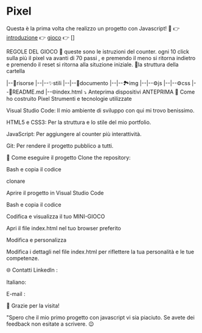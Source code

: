# Pixel
Questa è la prima volta che realizzo un progetto con Javascript! 🚀
👉 [introduzione](file:///Users/andreaaltomare/Desktop/Pixel.pdf)
👉 [gioco](https://andrea-340.github.io/Pixel/)
👉 []

REGOLE DEL GIOCO 📖
queste sono le istruzioni del counter. ogni 10 click sulla più il pixel va avanti di 70 passi , e premendo il meno si ritorna indietro e premendo il reset si ritorna alla situzione iniziale.
📂la struttura della cartella

|--📁risorse
|--|--✨stili
|--|--📃documento
|--|--🏞️img
|--|--⚙️js
|--|--⚙️css
|--📖README.md
|--🌐index.html
⤵️ Anteprima dispositivi
ANTEPRIMA
🔧 Come ho costruito  Pixel
Strumenti e tecnologie utilizzate

Visual Studio Code: Il mio ambiente di sviluppo con qui mi trovo benissimo.

HTML5 e CSS3: Per la struttura e lo stile del mio portfolio.

JavaScript: Per aggiungere al counter più interattività.

Git: Per rendere il progetto pubblico a tutti.

🚀 Come eseguire il progetto
Clone the repository:

Bash e copia il codice

clonare

Aprire il progetto in Visual Studio Code

Bash e copia il codice

Codifica e visualizza il tuo MINI-GIOCO

Apri il file index.html nel tuo browser preferito

Modifica e personalizza

Modifica i dettagli nel file index.html per riflettere la tua personalità e le tue competenze.

🌐 Contatti
LinkedIn :

Italiano: 

E-mail : 

🙌 Grazie per la visita!

"Spero che il mio primo progetto con javascript vi sia piaciuto. Se avete dei feedback non esitate a scrivere. 😉
